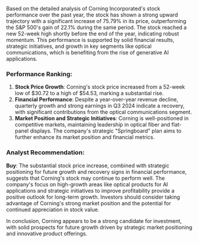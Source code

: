 Based on the detailed analysis of Corning Incorporated's stock performance over the past year, the stock has shown a strong upward trajectory with a significant increase of 75.79% in its price, outperforming the S&P 500's gain of 22.1% during the same period. The stock reached a new 52-week high shortly before the end of the year, indicating robust momentum. This performance is supported by solid financial results, strategic initiatives, and growth in key segments like optical communications, which is benefiting from the rise of generative AI applications.

### Performance Ranking:
1. **Stock Price Growth**: Corning's stock price increased from a 52-week low of $30.72 to a high of $54.53, marking a substantial rise.
2. **Financial Performance**: Despite a year-over-year revenue decline, quarterly growth and strong earnings in Q3 2024 indicate a recovery, with significant contributions from the optical communications segment.
3. **Market Position and Strategic Initiatives**: Corning is well-positioned in competitive markets, maintaining leadership in optical fiber and flat-panel displays. The company's strategic "Springboard" plan aims to further enhance its market position and financial metrics.

### Analyst Recommendation:
**Buy**: The substantial stock price increase, combined with strategic positioning for future growth and recovery signs in financial performance, suggests that Corning's stock may continue to perform well. The company's focus on high-growth areas like optical products for AI applications and strategic initiatives to improve profitability provide a positive outlook for long-term growth. Investors should consider taking advantage of Corning's strong market position and the potential for continued appreciation in stock value.

In conclusion, Corning appears to be a strong candidate for investment, with solid prospects for future growth driven by strategic market positioning and innovative product offerings.